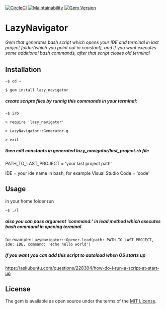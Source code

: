 [![CircleCI](https://circleci.com/gh/IgorShkidchenko/lazy_navigator/tree/master.svg?style=svg)](https://circleci.com/gh/IgorShkidchenko/lazy_navigator/tree/master) [![Maintainability](https://api.codeclimate.com/v1/badges/25e47f7e18c7de8dffbb/maintainability)](https://codeclimate.com/github/IgorShkidchenko/lazy_navigator/maintainability) [![Gem Version](https://badge.fury.io/rb/lazy_navigator.svg)](https://badge.fury.io/rb/lazy_navigator)
# LazyNavigator
###### Gem that generates bash script which opens your IDE and terminal in last project folder(which you point out in constant), and if you want executes some additional bash commands, after that script closes old terminal

## Installation
```~$ cd ~```

``` $ gem install lazy_navigator ```

##### create scripts files by runnig this commands in your terminal:

```~$ irb```

```> require 'lazy_navigator'```

```> LazyNavigator::Generator.g```

 ```> exit ```

##### then edit constants in generated lazy_navigator/last_project.rb file
PATH_TO_LAST_PROJECT = 'your last project path'

IDE = your ide name in bash, for example Visual Studio Code = 'code'
## Usage

in your home folder run

```~$ ./l```
##### also you can pass argument 'command:' in lead method which executes bash command in opening terminal
for example:
```LazyNavigator::Opener.lead(path: PATH_TO_LAST_PROJECT, ide: IDE, command: 'echo hello world')```

##### if you want you can add this script to autoload when OS starts up

https://askubuntu.com/questions/228304/how-do-i-run-a-script-at-start-up

## License
The gem is available as open source under the terms of the [MIT License](https://opensource.org/licenses/MIT).
